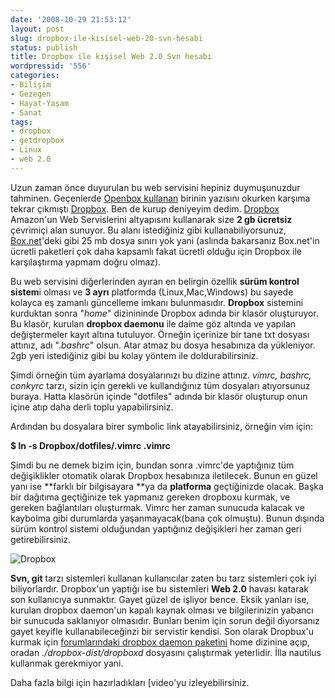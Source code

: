 ```yaml
---
date: '2008-10-29 21:53:12'
layout: post
slug: dropbox-ile-kisisel-web-20-svn-hesabi
status: publish
title: Dropbox ile kişisel Web 2.0 Svn hesabı
wordpressid: '556'
categories:
- Bilişim
- Gezegen
- Hayat-Yaşam
- Sanat
tags:
- dropbox
- getdropbox
- Linux
- web 2.0
---
```


Uzun zaman önce duyurulan bu web servisini hepiniz duymuşunuzdur tahminen. Geçenlerde [Openbox kullanan](http://www.ogmaciel.com/?p=606) birinin yazısını okurken karşıma tekrar çıkmıştı [Dropbox](https://www.getdropbox.com/). Ben de kurup deniyeyim dedim.  [Dropbox](https://www.getdropbox.com/)  Amazon'un Web Servislerini altyapısını kullanarak size **2 gb ücretsiz** çevrimiçi alan sunuyor. Bu alanı istediğiniz gibi kullanabiliyorsunuz, [Box.net](http://box.net)'deki gibi 25 mb dosya sınırı yok yani (aslında bakarsanız Box.net'in ücretli paketleri çok daha kapsamlı fakat ücretli olduğu için Dropbox ile karşılaştırma yapmam doğru olmaz). 

Bu web servisini diğerlerinden ayıran en belirgin özellik **sürüm kontrol sistem**i olması ve **3 ayrı** platformda (Linux,Mac,Windows) bu sayede kolayca eş zamanlı güncelleme imkanı bulunmasıdır. **Dropbox** sistemini kurduktan sonra "_home_" dizinininde Dropbox adında bir klasör oluşturuyor. Bu klasör, kurulan **dropbox daemonu** ile daime göz altında ve yapılan değiştermeler kayıt altına tutuluyor. Örneğin içerinize bir tane txt dosyası attınız, adı "._bashrc_" olsun. Atar atmaz bu dosya hesabınıza da yükleniyor. 2gb yeri istediğiniz gibi bu kolay yöntem ile doldurabilirsiniz. 

Şimdi örneğin tüm ayarlama dosyalarınızı bu dizine attınız. _vimrc, bashrc, conkyrc_ tarzı, sizin için gerekli ve kullandığınız tüm dosyaları atıyorsunuz buraya. Hatta klasörün içinde "dotfiles" adında bir klasör oluşturup onun içine atıp daha derli toplu yapabilirsiniz.

Ardından bu dosyalara birer symbolic link atayabilirsiniz, örneğin vim için:

**$  ln -s Dropbox/dotfiles/.vimrc .vimrc**

Şimdi bu ne demek bizim için, bundan sonra .vimrc'de yaptığınız tüm değişiklikler otomatik olarak Dropbox hesabınıza iletilecek. Bunun en güzel yanı ise **farklı bir bilgisayara **ya da **platforma** geçtiğinizde olacak. Başka bir dağıtıma geçtiğinize tek yapmanız gereken dropboxu kurmak, ve gereken bağlantıları oluşturmak. Vimrc her zaman sunucuda kalacak ve kaybolma gibi durumlarda yaşanmayacak(bana çok olmuştu). Bunun dışında sürüm kontrol sistemi olduğundan yaptığınız değişikleri her zaman geri getirebilirsiniz.

![Dropbox](http://blog.arsln.org/wp-content/uploads/tour3b.png)


**Svn, git** tarzı sistemleri kullanan kullanıcılar zaten bu tarz sistemleri çok iyi biliyorlardır. Dropbox'un yaptığı ise bu sistemleri **Web 2.0** havası katarak son kullanıcıya sunmaktır. Gayet güzel de işliyor bence. Eksik yanları ise, kurulan dropbox daemon'un kapalı kaynak olması ve bilgilerinizin yabancı bir sunucuda saklanıyor olmasıdır. Bunları benim için sorun değil diyorsanız gayet keyifle kullanabileceğinzi bir servistir kendisi. Son olarak Dropbux'u kurmak için [forumlarındaki dropbox daemon paketini](http://forums.getdropbox.com/topic.php?id=4111&replies=50) home dizinine açıp, oradan _./dropbox-dist/dropboxd_ dosyasını çalıştırmak yeterlidir. İlla nautilus kullanmak gerekmiyor yani. 

Daha fazla bilgi için hazırladıkları [video'yu izleyebilirsiniz.

 





